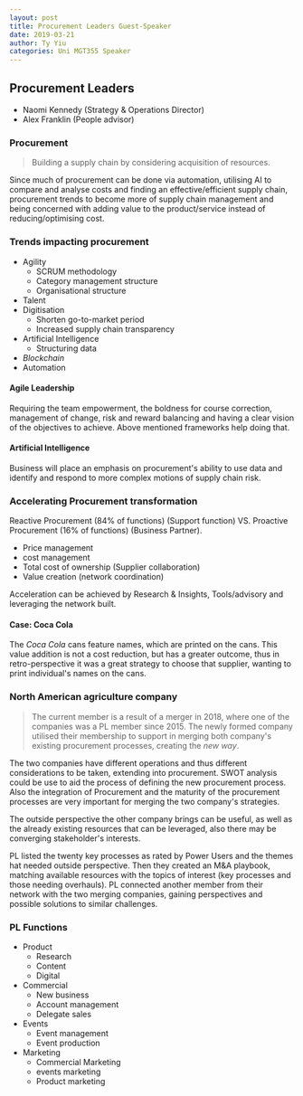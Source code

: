 ```yaml
---
layout: post
title: Procurement Leaders Guest-Speaker 
date: 2019-03-21
author: Ty Yiu
categories: Uni MGT355 Speaker
---
```


## Procurement Leaders 
- Naomi Kennedy (Strategy & Operations Director) 
- Alex Franklin (People advisor)

### Procurement
> Building a supply chain by considering acquisition of resources.

Since much of procurement can be done via automation, utilising AI to compare
and analyse costs and finding an effective/efficient supply chain, procurement
trends to become more of supply chain management and being concerned with adding
value to the product/service instead of reducing/optimising cost.

### Trends impacting procurement
- Agility
    - SCRUM methodology
    - Category management structure
    - Organisational structure
- Talent
- Digitisation
    - Shorten go-to-market period
    - Increased supply chain transparency
- Artificial Intelligence
    - Structuring data
- *Blockchain*
- Automation

#### Agile Leadership
Requiring the team empowerment, the boldness for course correction, management
of change, risk and reward balancing and having a clear vision of the objectives
to achieve. Above mentioned frameworks help doing that.

#### Artificial Intelligence
Business will place an emphasis on procurement's ability to use data and
identify and respond to more complex motions of supply chain risk.

### Accelerating Procurement transformation
Reactive Procurement (84% of functions) (Support function) VS. Proactive
Procurement (16% of functions) (Business Partner). 

- Price management
- cost management
- Total cost of ownership (Supplier collaboration)
- Value creation (network coordination)

Acceleration can be achieved by Research & Insights, Tools/advisory and
leveraging the network built.

#### Case: Coca Cola
The *Coca Cola* cans feature names, which are printed on the cans. This value
addition is not a cost reduction, but has a greater outcome, thus in
retro-perspective it was a great strategy to choose that supplier, wanting to
print individual's names on the cans.

### North American agriculture company
> The current member is a result of a merger in 2018, where one of the companies
> was a PL member since 2015. The newly formed company utilised their membership
> to support in merging both company's existing procurement processes, creating
> the *new way*.

The two companies have different operations and thus different considerations to
be taken, extending into procurement. SWOT analysis could be use to aid the
process of defining the new procurement process. Also the integration of
Procurement and the maturity of the procurement processes are very important for
merging the two company's strategies.

The outside perspective the other company brings can be useful, as well as the
already existing resources that can be leveraged, also there may be converging
stakeholder's interests. 

PL listed the twenty key processes as rated by Power Users and the themes hat
needed outside perspective. Then they created an M&A playbook, matching
available resources with the topics of interest (key processes and those needing
overhauls). PL connected another member from their network with the two merging
companies, gaining perspectives and possible solutions to similar challenges.

### PL Functions
* Product
    - Research
    - Content
    - Digital
* Commercial
    - New business
    - Account management
    - Delegate sales
* Events
    - Event management
    - Event production
* Marketing
    - Commercial Marketing
    - events marketing
    - Product marketing

